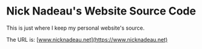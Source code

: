 # Nick Nadeau's Website Source Code
This is just where I keep my personal website's source.

The URL is: [www.nicknadeau.net](https://www.nicknadeau.net)
